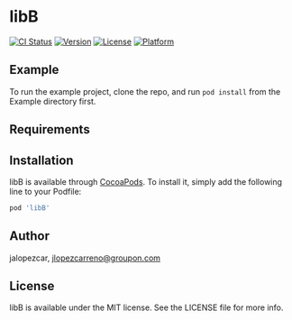 # libB

[![CI Status](https://img.shields.io/travis/jalopezcar/libB.svg?style=flat)](https://travis-ci.org/jalopezcar/libB)
[![Version](https://img.shields.io/cocoapods/v/libB.svg?style=flat)](https://cocoapods.org/pods/libB)
[![License](https://img.shields.io/cocoapods/l/libB.svg?style=flat)](https://cocoapods.org/pods/libB)
[![Platform](https://img.shields.io/cocoapods/p/libB.svg?style=flat)](https://cocoapods.org/pods/libB)

## Example

To run the example project, clone the repo, and run `pod install` from the Example directory first.

## Requirements

## Installation

libB is available through [CocoaPods](https://cocoapods.org). To install
it, simply add the following line to your Podfile:

```ruby
pod 'libB'
```

## Author

jalopezcar, jlopezcarreno@groupon.com

## License

libB is available under the MIT license. See the LICENSE file for more info.
